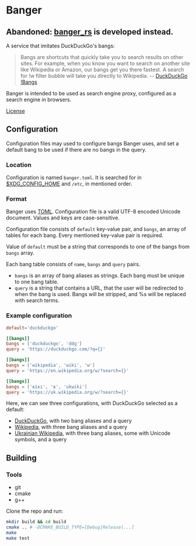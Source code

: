 # Banger
## Abandoned: [banger_rs](https://github.com/Kirisummer/banger_rs) is developed instead.

A service that imitates DuckDuckGo's bangs:
> Bangs are shortcuts that quickly take you to search results on other sites.
> For example, when you know you want to search on another site like Wikipedia
> or Amazon, our bangs get you there fastest.
> A search for !w filter bubble will take you directly to Wikipedia.
> -- [DuckDuckGo !Bangs](https://duckduckgo.com/bangs)

Banger is intended to be used as search engine proxy,
configured as a search engine in browsers.

[License](/LICENSE)

## Configuration
Configuration files may used to configure bangs Banger uses,
and set a default bang to be used if there are no bangs in the query.

### Location
Configuration is named `banger.toml`.
It is searched for in [$XDG\_CONFIG\_HOME](https://specifications.freedesktop.org/basedir-spec/basedir-spec-latest.html#variables)
and `/etc`, in mentioned order.

### Format
Banger uses [TOML](https://toml.io).
Configuration file is a valid UTF-8 encoded Unicode document.
Values and keys are case-sensitive.

Configuration file consists of `default` key-value pair, and `bangs`,
an array of tables for each bang.
Every mentioned key-value pair is required.

Value of `default` must be a string that corresponds to one of the bangs
from `bangs` array.

Each bang table consists of `name`, `bangs` and `query` pairs.
- `bangs` is an array of bang aliases as strings.
    Each bang must be unique to one bang table.
- `query` is a string that contains a URL, that the user will be redirected to
    when the bang is used. Bangs will be stripped,
    and %s will be replaced with search terms.

### Example configuration
```toml
default='duckduckgo'

[[bangs]]
bangs = ['duckduckgo', 'ddg']
query = 'https://duckduckgo.com/?q={}'

[[bangs]]
bangs = ['wikipedia', 'wiki', 'w']
query = 'https://en.wikipedia.org/w/?search={}'

[[bangs]]
bangs = ['вікі', 'в', 'ukwiki']
query = 'https://uk.wikipedia.org/w/?search={}'
```

Here, we can see three configurations, with DuckDuckGo selected as a default:
- [DuckDuckGo](https://duckduckgo.com), with two bang aliases and a query
- [Wikipedia](https://en.wikipedia.org), with three bang aliases and a query
- [Ukrainian Wikipedia](https://uk.wikipedia.org), with three bang aliases,
    some with Unicode symbols, and a query

## Building

### Tools
- git
- cmake
- g++

Clone the repo and run:
```sh
mkdir build && cd build
cmake .. # -DCMAKE_BUILD_TYPE=[Debug|Release|...]
make
make test
```
